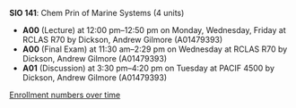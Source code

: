 **SIO 141**: Chem Prin of Marine Systems (4 units)

- **A00** (Lecture) at 12:00 pm–12:50 pm on Monday, Wednesday, Friday at RCLAS R70 by Dickson, Andrew Gilmore (A01479393)
- **A00** (Final Exam) at 11:30 am–2:29 pm on Wednesday at RCLAS R70 by Dickson, Andrew Gilmore (A01479393)
- **A01** (Discussion) at 3:30 pm–4:20 pm on Tuesday at PACIF 4500 by Dickson, Andrew Gilmore (A01479393)

[Enrollment numbers over time](./SIO141.tsv)
